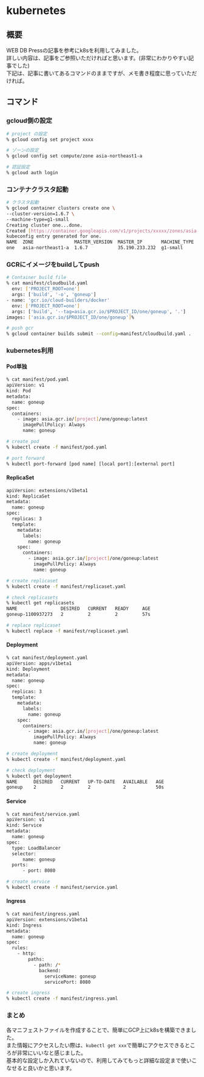 # kubernetes

## 概要
WEB DB Pressの記事を参考にk8sを利用してみました。  
詳しい内容は、記事をご参照いただければと思います。(非常にわかりやすい記事でした)  
下記は、記事に書いてあるコマンドのままですが、メモ書き程度に思っていただければ。

## コマンド
### gcloud側の設定
```sh
# project の設定
% gcloud config set project xxxx

# ゾーンの設定
% gcloud config set compute/zone asia-northeast1-a

# 認証設定
% gcloud auth login
```

### コンテナクラスタ起動
```sh
# クラスタ起動
% gcloud container clusters create one \
--cluster-version=1.6.7 \
--machine-type=g1-small
Creating cluster one...done.
Created [https://container.googleapis.com/v1/projects/xxxxx/zones/asia-northeast1-a/clusters/one].
kubeconfig entry generated for one.
NAME  ZONE               MASTER_VERSION  MASTER_IP       MACHINE_TYPE  NODE_VERSION  NUM_NODES  STATUS
one   asia-northeast1-a  1.6.7           35.190.233.232  g1-small      1.6.7         3          RUNNING
```

### GCRにイメージをbuildしてpush
```sh
# Container build file
% cat manifest/cloudbuild.yaml
  env: ['PROJECT_ROOT=one']
  args: ['build', '-o', 'goneup']
- name: 'gcr.io/cloud-builders/docker'
  env: ['PROJECT_ROOT=one']
  args: ['build', '--tag=asia.gcr.io/$PROJECT_ID/one/goneup', '.']
images: ['asia.gcr.io/$PROJECT_ID/one/goneup']%

# push gcr
% gcloud container builds submit --config=manifest/cloudbuild.yaml .
```

### kubernetes利用
#### Pod単独
```sh
% cat manifest/pod.yaml
apiVersion: v1
kind: Pod
metadata:
  name: goneup
spec:
  containers:
    - image: asia.gcr.io/[project]/one/goneup:latest
      imagePullPolicy: Always
      name: goneup

# create pod
% kubectl create -f manifest/pod.yaml

# port forward
% kubectl port-forward [pod name] [local port]:[external port]
```

#### ReplicaSet
```sh
apiVersion: extensions/v1beta1
kind: ReplicaSet
metadata:
  name: goneup
spec:
  replicas: 3
  template:
    metadata:
      labels:
        name: goneup
    spec:
      containers:
        - image: asia.gcr.io/[project]/one/goneup:latest
          imagePullPolicy: Always
          name: goneup

# create replicaset
% kubectl create -f manifest/replicaset.yaml

# check replicasets
% kubectl get replicasets
NAME                DESIRED   CURRENT   READY     AGE
goneup-1100937273   2         2         2         57s

# replace replicaset
% kubectl replace -f manifest/replicaset.yaml
```

#### Deployment
```sh
% cat manifest/deployment.yaml
apiVersion: apps/v1beta1
kind: Deployment
metadata:
  name: goneup
spec:
  replicas: 3
  template:
    metadata:
      labels:
        name: goneup
    spec:
      containers:
        - image: asia.gcr.io/[project]/one/goneup:latest
          imagePullPolicy: Always
          name: goneup

# create deployment
% kubectl create -f manifest/deployment.yaml

# check deployment
% kubectl get deployment
NAME      DESIRED   CURRENT   UP-TO-DATE   AVAILABLE   AGE
goneup    2         2         2            2           50s
```

#### Service
```sh
% cat manifest/service.yaml
apiVersion: v1
kind: Service
metadata:
  name: goneup
spec:
  type: LoadBalancer
  selector:
      name: goneup
  ports:
      - port: 8080

# create service
% kubectl create -f manifest/service.yaml
```

#### Ingress
```sh
% cat manifest/ingress.yaml
apiVersion: extensions/v1beta1
kind: Ingress
metadata:
  name: goneup
spec:
  rules:
    - http:
        paths:
          - path: /*
            backend:
              serviceName: goneup
              servicePort: 8080

# create ingress
% kubectl create -f manifest/ingress.yaml
```

### まとめ
各マニフェストファイルを作成することで、簡単にGCP上にk8sを構築できました。  
また情報にアクセスしたい際は、`kubectl get xxx`で簡単にアクセスできるところが非常にいいなと感じました。  
基本的な設定しか入れていないので、利用してみてもっと詳細な設定まで使いこなせると良いかと思います。
